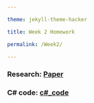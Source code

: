 ```yaml
---

theme: jekyll-theme-hacker

title: Week 2 Homework

permalink: /Week2/

---
```


### Research: [Paper](https://videars.github.io/Week2/research)

### C\# code: [c\#_code](https://videars.github.io/Week2/csharpcode)
